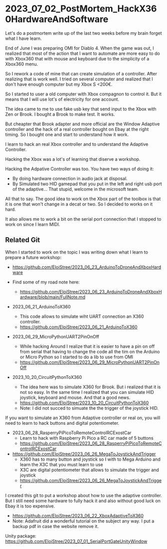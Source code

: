 # 2023_07_02_PostMortem_HackX360HardwareAndSoftware

Let's do a postmortem write up of the last two weeks before my brain forget what I have learn.

End of June I was preparing OMI for Diablo 4.
When the game was out, I realized that most of the action that I want to automate are more easy to do with Xbox360 that with mouse and keyboard due to the simplicity of a Xbox360 menu.

So I rework a code of mine that can create simulation of a controller.
After realizing that is work well. I tried on several computer and realized that I don't have enough computer but my Xbox S <200€.

So I started to user a old computer with Xbox compagnon to control it. But it means that I will use lot's of electricity for one account.

The idea came to me to use fake usb key that send input to the Xbox with Zen or Brook. 
I bought a Brook to make test. It works. 

But cheapter that Brook adapter  and more official are the Window Adaptive controller and the hack of a real controller bought on Ebay at the right timing.
So I bought one and start to understand how it work.

I learn to hack an real Xbox controller and to understand the Adaptive Controller.

Hacking the Xbox was a lot's of learning that diserve a workshop.

Hacking the Adpative Controller was too.
You have two ways of doing it:
- By doing hardware connection in audio jack at disposal.
- By Simulated two HID gamepad that you put in the left and right usb port of the adaptive... That stupid, welcome in the microsoft team.


All that to say.
The good idea to work on the Xbox part of the toolbox is that it is one that won't change in a decat or two.
So I decided to works on it hard.

It also allows me to work a bit on the serial port connection that I stopped to work on since I learn MIDI.


## Related Git

When I started to work on the topic I was writing down what I learn to prepare a future workshop:
- https://github.com/EloiStree/2023_06_23_ArduinoToDroneAndXboxHardware
- Find some of my road note here:
  - https://github.com/EloiStree/2023_06_23_ArduinoToDroneAndXboxHardware/blob/main/FullNote.md

- 2023_06_21_ArduinoToX360 
  - This code allows to simulate wiht UART connection an X360 controller.
  - https://github.com/EloiStree/2023_06_21_ArduinoToX360
- 2023_06_29_MicroPythonUART2PinOnOff
  - While hacking Around I realize that it is easier to have a pin on off from serial that having to change the code all the tim on the Arduino or Micro Python so I started to do a lib to use from OMI
  - https://github.com/EloiStree/2023_06_29_MicroPythonUART2PinOnOff

- 2023_10_20_CircuitPythonToX360
  - The idea here was to simulate X360 for Brook. But i realized that it is not so easy. In the same time I realized that you can simulate HID joystick, keyboard and mouse. And that a good news.
  - https://github.com/EloiStree/2023_10_20_CircuitPythonToX360
  - Note: I did not succed to simuate the the trigger of the joystick HID.

If you want to simulate an X360 from Adaptive controller or real on, you will need to learn to hack buttons and digital potentiometer.
- 2023_06_28_RasperryPiPicoToRemoteControlRCExostCar
  - Learn to hack with Raspberry Pi Pico a RC car made of 5 buttons 
  - https://github.com/EloiStree/2023_06_28_RasperryPiPicoToRemoteControlRCExostCar
- https://github.com/EloiStree/2023_06_26_MegaToJoystickAndTrigger
  - X360 has to many button and joystick so I with to Mega Arduino and learn the X3C that you must learn to use
  - X3C are digital potentiometer that allows to simulate the trigger and joystick
  - https://github.com/EloiStree/2023_06_26_MegaToJoystickAndTrigger


I created this git to put a workshop about how to use the adaptive controller.
But I still need some hardware to fully hack it and also without good luck on Ebay it is too expensive.
 - https://github.com/EloiStree/2023_06_22_XboxAdaptiveToX360
 - Note: Adafruit did a wonderful tutorial on the subject any way. I put a backup pdf in case the website remove it.


Unity package: https://github.com/EloiStree/2023_07_01_SerialPortGateUnityWindow
